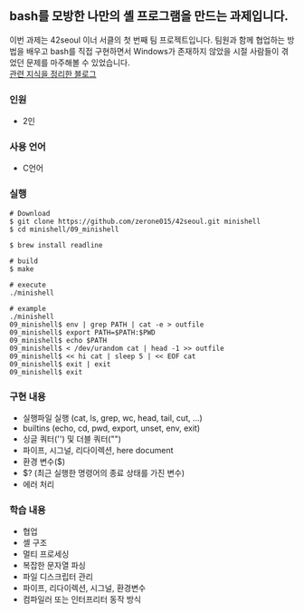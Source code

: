 ## bash를 모방한 나만의 셸 프로그램을 만드는 과제입니다.
이번 과제는 42seoul 이너 서클의 첫 번째 팀 프로젝트입니다. 팀원과 함께 협업하는 방법을 배우고 bash를 직접 구현하면서 Windows가 존재하지 않았을 시절 사람들이 겪었던 문제를 마주해볼 수 있었습니다.     
[관련 지식을 정리한 블로그](https://velog.io/@zerone015/series/minishell)  
### 인원
- 2인
### 사용 언어
- C언어
### 실행
```shell
# Download
$ git clone https://github.com/zerone015/42seoul.git minishell
$ cd minishell/09_minishell

$ brew install readline

# build
$ make        

# execute
./minishell

# example
./minishell
09_minishell$ env | grep PATH | cat -e > outfile
09_minishell$ export PATH=$PATH:$PWD
09_minishell$ echo $PATH
09_minishell$ < /dev/urandom cat | head -1 >> outfile
09_minishell$ << hi cat | sleep 5 | << EOF cat
09_minishell$ exit | exit
09_minishell$ exit
```
### 구현 내용
- 실행파일 실행 (cat, ls, grep, wc, head, tail, cut, ...)
- builtins (echo, cd, pwd, export, unset, env, exit)
- 싱글 쿼터('') 및 더블 쿼터("")
- 파이프, 시그널, 리다이렉션, here document
- 환경 변수($)
- $? (최근 실행한 명령어의 종료 상태를 가진 변수)
- 에러 처리
### 학습 내용
- 협업
- 셸 구조
- 멀티 프로세싱
- 복잡한 문자열 파싱
- 파일 디스크립터 관리
- 파이프, 리다이렉션, 시그널, 환경변수
- 컴파일러 또는 인터프리터 동작 방식
